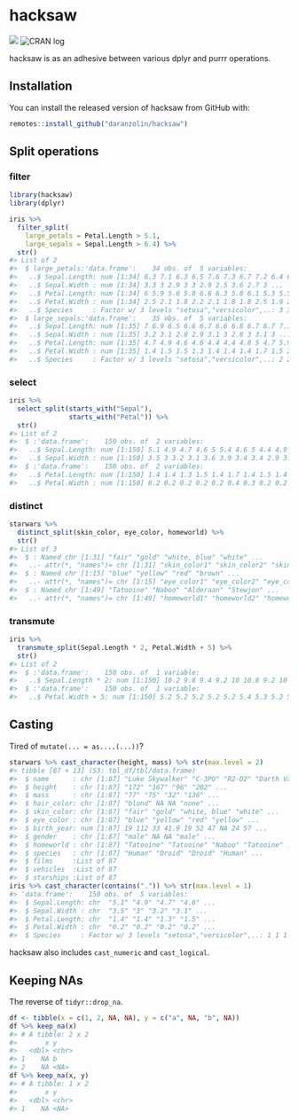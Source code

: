 
<!-- README.md is generated from README.Rmd. Please edit that file -->

# hacksaw

<!-- badges: start -->

![](https://camo.githubusercontent.com/ea6e0ff99602c3563e3dd684abf60b30edceaeef/68747470733a2f2f696d672e736869656c64732e696f2f62616467652f6c6966656379636c652d6578706572696d656e74616c2d6f72616e67652e737667)
![CRAN log](http://www.r-pkg.org/badges/version/hacksaw)
<!-- badges: end -->

hacksaw is as an adhesive between various dplyr and purrr operations.

## Installation

You can install the released version of hacksaw from GitHub with:

``` r
remotes::install_github("daranzolin/hacksaw")
```

## Split operations

### filter

``` r
library(hacksaw)
library(dplyr)

iris %>% 
  filter_split(
    large_petals = Petal.Length > 5.1,
    large_sepals = Sepal.Length > 6.4) %>% 
  str()
#> List of 2
#>  $ large_petals:'data.frame':    34 obs. of  5 variables:
#>   ..$ Sepal.Length: num [1:34] 6.3 7.1 6.3 6.5 7.6 7.3 6.7 7.2 6.4 6.8 ...
#>   ..$ Sepal.Width : num [1:34] 3.3 3 2.9 3 3 2.9 2.5 3.6 2.7 3 ...
#>   ..$ Petal.Length: num [1:34] 6 5.9 5.6 5.8 6.6 6.3 5.8 6.1 5.3 5.5 ...
#>   ..$ Petal.Width : num [1:34] 2.5 2.1 1.8 2.2 2.1 1.8 1.8 2.5 1.9 2.1 ...
#>   ..$ Species     : Factor w/ 3 levels "setosa","versicolor",..: 3 3 3 3 3 3 3 3 3 3 ...
#>  $ large_sepals:'data.frame':    35 obs. of  5 variables:
#>   ..$ Sepal.Length: num [1:35] 7 6.9 6.5 6.6 6.7 6.6 6.8 6.7 6.7 7.1 ...
#>   ..$ Sepal.Width : num [1:35] 3.2 3.1 2.8 2.9 3.1 3 2.8 3 3.1 3 ...
#>   ..$ Petal.Length: num [1:35] 4.7 4.9 4.6 4.6 4.4 4.4 4.8 5 4.7 5.9 ...
#>   ..$ Petal.Width : num [1:35] 1.4 1.5 1.5 1.3 1.4 1.4 1.4 1.7 1.5 2.1 ...
#>   ..$ Species     : Factor w/ 3 levels "setosa","versicolor",..: 2 2 2 2 2 2 2 2 2 3 ...
```

### select

``` r
iris %>% 
  select_split(starts_with("Sepal"),
               starts_with("Petal")) %>% 
  str()
#> List of 2
#>  $ :'data.frame':    150 obs. of  2 variables:
#>   ..$ Sepal.Length: num [1:150] 5.1 4.9 4.7 4.6 5 5.4 4.6 5 4.4 4.9 ...
#>   ..$ Sepal.Width : num [1:150] 3.5 3 3.2 3.1 3.6 3.9 3.4 3.4 2.9 3.1 ...
#>  $ :'data.frame':    150 obs. of  2 variables:
#>   ..$ Petal.Length: num [1:150] 1.4 1.4 1.3 1.5 1.4 1.7 1.4 1.5 1.4 1.5 ...
#>   ..$ Petal.Width : num [1:150] 0.2 0.2 0.2 0.2 0.2 0.4 0.3 0.2 0.2 0.1 ...
```

### distinct

``` r
starwars %>% 
  distinct_split(skin_color, eye_color, homeworld) %>% 
  str()
#> List of 3
#>  $ : Named chr [1:31] "fair" "gold" "white, blue" "white" ...
#>   ..- attr(*, "names")= chr [1:31] "skin_color1" "skin_color2" "skin_color3" "skin_color4" ...
#>  $ : Named chr [1:15] "blue" "yellow" "red" "brown" ...
#>   ..- attr(*, "names")= chr [1:15] "eye_color1" "eye_color2" "eye_color3" "eye_color4" ...
#>  $ : Named chr [1:49] "Tatooine" "Naboo" "Alderaan" "Stewjon" ...
#>   ..- attr(*, "names")= chr [1:49] "homeworld1" "homeworld2" "homeworld3" "homeworld4" ...
```

### transmute

``` r
iris %>% 
  transmute_split(Sepal.Length * 2, Petal.Width + 5) %>% 
  str()
#> List of 2
#>  $ :'data.frame':    150 obs. of  1 variable:
#>   ..$ Sepal.Length * 2: num [1:150] 10.2 9.8 9.4 9.2 10 10.8 9.2 10 8.8 9.8 ...
#>  $ :'data.frame':    150 obs. of  1 variable:
#>   ..$ Petal.Width + 5: num [1:150] 5.2 5.2 5.2 5.2 5.2 5.4 5.3 5.2 5.2 5.1 ...
```

## Casting

Tired of `mutate(... = as....(...))`?

``` r
starwars %>% cast_character(height, mass) %>% str(max.level = 2) 
#> tibble [87 × 13] (S3: tbl_df/tbl/data.frame)
#>  $ name      : chr [1:87] "Luke Skywalker" "C-3PO" "R2-D2" "Darth Vader" ...
#>  $ height    : chr [1:87] "172" "167" "96" "202" ...
#>  $ mass      : chr [1:87] "77" "75" "32" "136" ...
#>  $ hair_color: chr [1:87] "blond" NA NA "none" ...
#>  $ skin_color: chr [1:87] "fair" "gold" "white, blue" "white" ...
#>  $ eye_color : chr [1:87] "blue" "yellow" "red" "yellow" ...
#>  $ birth_year: num [1:87] 19 112 33 41.9 19 52 47 NA 24 57 ...
#>  $ gender    : chr [1:87] "male" NA NA "male" ...
#>  $ homeworld : chr [1:87] "Tatooine" "Tatooine" "Naboo" "Tatooine" ...
#>  $ species   : chr [1:87] "Human" "Droid" "Droid" "Human" ...
#>  $ films     :List of 87
#>  $ vehicles  :List of 87
#>  $ starships :List of 87
iris %>% cast_character(contains(".")) %>% str(max.level = 1)
#> 'data.frame':    150 obs. of  5 variables:
#>  $ Sepal.Length: chr  "5.1" "4.9" "4.7" "4.6" ...
#>  $ Sepal.Width : chr  "3.5" "3" "3.2" "3.1" ...
#>  $ Petal.Length: chr  "1.4" "1.4" "1.3" "1.5" ...
#>  $ Petal.Width : chr  "0.2" "0.2" "0.2" "0.2" ...
#>  $ Species     : Factor w/ 3 levels "setosa","versicolor",..: 1 1 1 1 1 1 1 1 1 1 ...
```

hacksaw also includes `cast_numeric` and `cast_logical`.

## Keeping NAs

The reverse of `tidyr::drop_na`.

``` r
df <- tibble(x = c(1, 2, NA, NA), y = c("a", NA, "b", NA))
df %>% keep_na(x)
#> # A tibble: 2 x 2
#>       x y    
#>   <dbl> <chr>
#> 1    NA b    
#> 2    NA <NA>
df %>% keep_na(x, y)
#> # A tibble: 1 x 2
#>       x y    
#>   <dbl> <chr>
#> 1    NA <NA>
```

